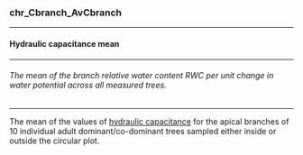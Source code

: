 ### chr_Cbranch_AvCbranch



------
#### Hydraulic capacitance mean



------
###### The mean of the branch relative water content RWC per unit change in water potential across all measured trees.



------
The mean of the values of [hydraulic capacitance](./chr_Cbranch.md) for the apical branches of 10 individual adult dominant/co-dominant trees sampled either inside or outside the circular plot.